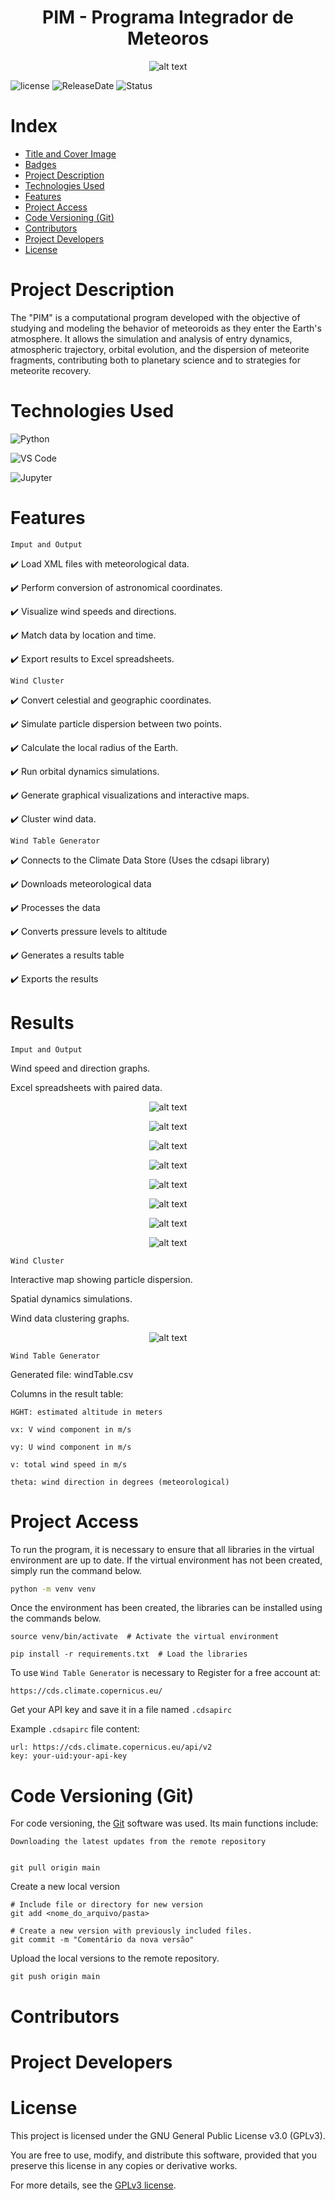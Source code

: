 <h1 align="center"> PIM - Programa Integrador de Meteoros </h1>

<p align="center">
  <img src="Logo4.png" alt="alt text" />
</p>

![license](https://img.shields.io/badge/license-GPLv3-blue)
![ReleaseDate](https://img.shields.io/badge/releasedate-July-Green)
![Status](https://img.shields.io/badge/STATUS-InDevelopment-Yellow)



# Index

* [Title and Cover Image](#title-and-cover-image)
* [Badges](#badges)
* [Project Description](#project-description)
* [Technologies Used](#technologies-used)
* [Features](#features-and-application-demo)
* [Project Access](#project-access)
* [Code Versioning (Git)](#code-versioning-git)
* [Contributors](#contributors)
* [Project Developers](#project-developers)
* [License](#license)



# Project Description
The "PIM" is a computational program developed with the objective of studying and modeling the behavior of meteoroids as they enter the Earth's atmosphere. It allows the simulation and analysis of entry dynamics, atmospheric trajectory, orbital evolution, and the dispersion of meteorite fragments, contributing both to planetary science and to strategies for meteorite recovery.

# Technologies Used   

![Python](https://img.shields.io/badge/Python-3776AB?style=for-the-badge&logo=python&logoColor=white)

![VS Code](https://img.shields.io/badge/VS_Code-007ACC?style=for-the-badge&logo=visual-studio-code&logoColor=white)

![Jupyter](https://img.shields.io/badge/Jupyter-F37626?style=for-the-badge&logo=jupyter&logoColor=white)




# Features 
`Imput and Output`

✔️ Load XML files with meteorological data.

✔️ Perform conversion of astronomical coordinates.

✔️ Visualize wind speeds and directions.

✔️ Match data by location and time.

✔️ Export results to Excel spreadsheets. 

`Wind Cluster`

✔️ Convert celestial and geographic coordinates.

✔️ Simulate particle dispersion between two points.

✔️ Calculate the local radius of the Earth.

✔️ Run orbital dynamics simulations.

✔️ Generate graphical visualizations and interactive maps.

✔️ Cluster wind data.

`Wind Table Generator`

✔️ Connects to the Climate Data Store (Uses the cdsapi library)

✔️ Downloads meteorological data

✔️ Processes the data

✔️ Converts pressure levels to altitude

✔️ Generates a results table

✔️ Exports the results
 


# Results
`Imput and Output`

Wind speed and direction graphs.

Excel spreadsheets with paired data.


  <p align="center">
  <img src="0.png" alt="alt text" />
  </p>
  <p align="center">
  <img src="1.jpeg" alt="alt text" />
  </p>
  <p align="center">
  <img src="2.jpeg" alt="alt text" />
  </p>
    <p align="center">
  <img src="3.jpeg" alt="alt text" />
  </p>
    <p align="center">
  <img src="4.jpeg" alt="alt text" />
  </p>
    <p align="center">
  <img src="5.jpeg" alt="alt text" />
  </p>
    <p align="center">
  <img src="6.jpeg" alt="alt text" />
  </p>
    <p align="center">
  <img src="7+.jpeg" alt="alt text" />
  </p>
  

`Wind Cluster`

Interactive map showing particle dispersion.

Spatial dynamics simulations.

Wind data clustering graphs.

   <p align="center">
  <img src="8.png" alt="alt text" />
  </p>

`Wind Table Generator`

Generated file: windTable.csv

Columns in the result table:

    HGHT: estimated altitude in meters

    vx: V wind component in m/s

    vy: U wind component in m/s

    v: total wind speed in m/s

    theta: wind direction in degrees (meteorological)


# Project Access
To run the program, it is necessary to ensure that all libraries in the virtual environment are up to date. If the virtual environment has not been created, simply run the command below.

```bash
python -m venv venv
```
Once the environment has been created, the libraries can be installed using the commands below.
```
source venv/bin/activate  # Activate the virtual environment

pip install -r requirements.txt  # Load the libraries
```
To use `Wind Table Generator` is necessary to Register for a free account at: 
```
https://cds.climate.copernicus.eu/
```

Get your API key and save it in a file named `.cdsapirc`

Example `.cdsapirc` file content:
```
url: https://cds.climate.copernicus.eu/api/v2
key: your-uid:your-api-key
```
# Code Versioning (Git)
For code versioning, the [Git](https://git-scm.com/book/en/v2/Getting-Started-What-is-Git%3F) software was used. Its main functions include:

    Downloading the latest updates from the remote repository

    
    git pull origin main
    
Create a new local version
```
# Include file or directory for new version
git add <nome_do_arquivo/pasta>

# Create a new version with previously included files.
git commit -m "Comentário da nova versão"
```
Upload the local versions to the remote repository.
```
git push origin main
```


# Contributors

# Project Developers

# License

This project is licensed under the GNU General Public License v3.0 (GPLv3).

You are free to use, modify, and distribute this software, provided that you preserve this license in any copies or derivative works.

For more details, see the [GPLv3 license](LICENSE.txt). 







